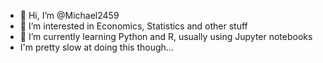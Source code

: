 - 👋 Hi, I’m @Michael2459
- 👀 I’m interested in Economics, Statistics and other stuff
- 🌱 I’m currently learning Python and R, usually using Jupyter notebooks
-    I'm pretty slow at doing this though...

<!---
Michael2459/Michael2459 is a ✨ special ✨ repository because its `README.md` (this file) appears on your GitHub profile.
You can click the Preview link to take a look at your changes.
--->
